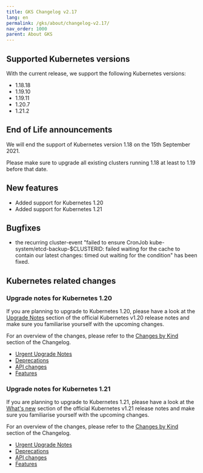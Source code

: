 ```yaml
---
title: GKS Changelog v2.17
lang: en
permalink: /gks/about/changelog-v2.17/
nav_order: 1000
parent: About GKS
---
```


## Supported Kubernetes versions

With the current release, we support the following Kubernetes versions:

* 1.18.18
* 1.19.10
* 1.19.11
* 1.20.7
* 1.21.2

## End of Life announcements

We will end the support of Kubernetes version 1.18 on the 15th September 2021.

Please make sure to upgrade all existing clusters running 1.18 at least to 1.19 before that date.

## New features

* Added support for Kubernetes 1.20
* Added support for Kubernetes 1.21

## Bugfixes

* the recurring cluster-event "failed to ensure CronJob kube-system/etcd-backup-$CLUSTERID: failed waiting for the cache to contain our latest changes: timed out waiting for the condition" has been fixed.

## Kubernetes related changes

### Upgrade notes for Kubernetes 1.20

If you are planning to upgrade to Kubernetes 1.20, please have a look at the [Upgrade Notes](https://v1-20.docs.kubernetes.io/docs/setup/release/notes/#urgent-upgrade-notes) section of the official Kubernetes v1.20 release notes and make sure you familiarise yourself with the upcoming changes.

For an overview of the changes, please refer to the [Changes by Kind](https://v1-20.docs.kubernetes.io/docs/setup/release/notes/#changes-by-kind) section of the Changelog.

* [Urgent Upgrade Notes](https://v1-20.docs.kubernetes.io/docs/setup/release/notes/#urgent-upgrade-notes)
* [Deprecations](https://v1-20.docs.kubernetes.io/docs/setup/release/notes/#deprecation)
* [API changes](https://v1-20.docs.kubernetes.io/docs/setup/release/notes/#api-change)
* [Features](https://v1-20.docs.kubernetes.io/docs/setup/release/notes/#feature)

### Upgrade notes for Kubernetes 1.21

If you are planning to upgrade to Kubernetes 1.21, please have a look at the [What's new](https://github.com/kubernetes/kubernetes/blob/master/CHANGELOG/CHANGELOG-1.21.md#whats-new-major-themes) section of the official Kubernetes v1.21 release notes and make sure you familiarise yourself with the upcoming changes.

For an overview of the changes, please refer to the [Changes by Kind](https://github.com/kubernetes/kubernetes/blob/master/CHANGELOG/CHANGELOG-1.21.md#changes-by-kind-2) section of the Changelog.

* [Urgent Upgrade Notes](https://github.com/kubernetes/kubernetes/blob/master/CHANGELOG/CHANGELOG-1.21.md#urgent-upgrade-notes)
* [Deprecations](https://github.com/kubernetes/kubernetes/blob/master/CHANGELOG/CHANGELOG-1.21.md#deprecation)
* [API changes](https://github.com/kubernetes/kubernetes/blob/master/CHANGELOG/CHANGELOG-1.21.md#api-change-1)
* [Features](https://github.com/kubernetes/kubernetes/blob/master/CHANGELOG/CHANGELOG-1.21.md#feature-2)
